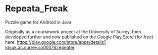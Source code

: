 Repeata_Freak
=============

Puzzle game for Android in Java

Originally as a coursework project at the University of Surrey, then developed further and now published on the Google Play Store (for free) here: https://play.google.com/store/apps/details?id=uk.ac.surrey.so00076.repeater
